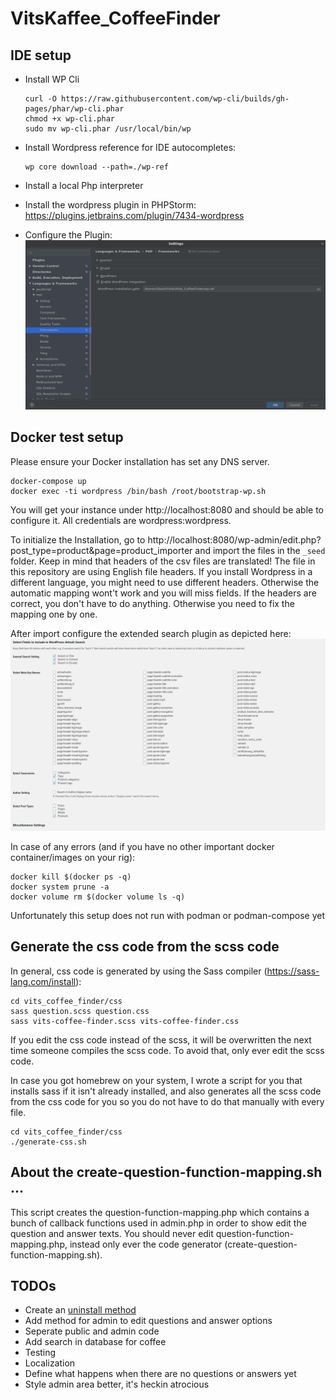 # VitsKaffee_CoffeeFinder

## IDE setup
- Install WP Cli
    ```
    curl -O https://raw.githubusercontent.com/wp-cli/builds/gh-pages/phar/wp-cli.phar
    chmod +x wp-cli.phar
    sudo mv wp-cli.phar /usr/local/bin/wp
    ```
- Install Wordpress reference for IDE autocompletes:
    ```
    wp core download --path=./wp-ref
    ```
  
- Install a local Php interpreter
- Install the wordpress plugin in PHPStorm: https://plugins.jetbrains.com/plugin/7434-wordpress
- Configure the Plugin: ![WP-setup](./docs/ide-setup.png) 

## Docker test setup

Please ensure your Docker installation has set any DNS server.

```shell script
docker-compose up
docker exec -ti wordpress /bin/bash /root/bootstrap-wp.sh
```

You will get your instance under http://localhost:8080 and should be able to configure it.
All credentials are wordpress:wordpress.

To initialize the Installation, go to http://localhost:8080/wp-admin/edit.php?post_type=product&page=product_importer and import the files in the `_seed` folder. Keep in mind that headers of the csv files are translated! The file in this repository are using English file headers. If you install Wordpress in a different language, you might need to use different headers. Otherwise the automatic mapping wont't work and you will miss fields.
If the headers are correct, you don't have to do anything. Otherwise you need to fix the mapping one by one.

After import configure the extended search plugin as depicted here:  
![Extended Search WP](./docs/extended-search-settings.png)

In case of any errors (and if you have no other important docker container/images on your rig):
```shell script
docker kill $(docker ps -q)
docker system prune -a
docker volume rm $(docker volume ls -q)
```

Unfortunately this setup does not run with podman or podman-compose yet

## Generate the css code from the scss code

In general, css code is generated by using the Sass compiler (https://sass-lang.com/install):

```shell script
cd vits_coffee_finder/css
sass question.scss question.css
sass vits-coffee-finder.scss vits-coffee-finder.css
```

If you edit the css code instead of the scss, it will be overwritten the next time someone compiles the scss code. To 
avoid that, only ever edit the scss code.

In case you got homebrew on your system, I wrote a script for you that installs sass if it isn't already installed, and
also generates all the scss code from the css code for you so you do not have to do that manually with every file.

```shell script
cd vits_coffee_finder/css
./generate-css.sh
```

## About the create-question-function-mapping.sh ...

This script creates the question-function-mapping.php which contains a bunch of callback functions used in admin.php in
order to show edit the question and answer texts. You should never edit question-function-mapping.php, instead only ever
the code generator (create-question-function-mapping.sh).

## TODOs

- Create an [uninstall method](https://developer.wordpress.org/plugins/plugin-basics/uninstall-methods/)
- Add method for admin to edit questions and answer options
- Seperate public and admin code
- Add search in database for coffee
- Testing
- Localization
- Define what happens when there are no questions or answers yet
- Style admin area better, it's heckin atrocious